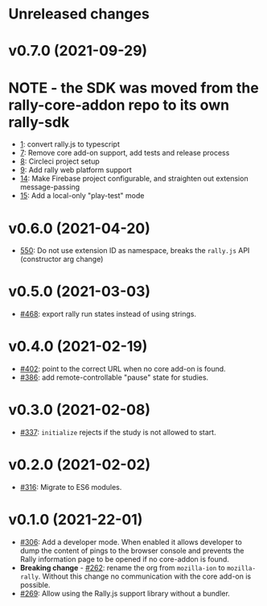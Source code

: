# Unreleased changes


# v0.7.0 (2021-09-29)

# NOTE - the SDK was moved from the rally-core-addon repo to its own rally-sdk

* [1](https://github.com/mozilla-rally/rally-sdk/pull/1): convert rally.js to typescript
* [7](https://github.com/mozilla-rally/rally-sdk/pull/7): Remove core add-on support, add tests and release process
* [8](https://github.com/mozilla-rally/rally-sdk/pull/8): Circleci project setup
* [9](https://github.com/mozilla-rally/rally-sdk/pull/9): Add rally web platform support
* [14](https://github.com/mozilla-rally/rally-sdk/pull/14): Make Firebase project configurable, and straighten out extension message-passing
* [15](https://github.com/mozilla-rally/rally-sdk/pull/15): Add a local-only "play-test" mode

# v0.6.0 (2021-04-20)

* [550](https://github.com/mozilla-rally/rally-core-addon/pull/550): Do not use extension ID as namespace, breaks the `rally.js` API (constructor arg change)

# v0.5.0 (2021-03-03)

* [#468](https://github.com/mozilla-rally/rally-core-addon/pull/468): export rally run states instead of using strings.

# v0.4.0 (2021-02-19)

* [#402](https://github.com/mozilla-rally/rally-core-addon/pull/402): point to the correct URL when no core add-on is found.
* [#386](https://github.com/mozilla-rally/rally-core-addon/pull/386): add remote-controllable "pause" state for studies.

# v0.3.0 (2021-02-08)

* [#337](https://github.com/mozilla-rally/rally-core-addon/pull/337): `initialize` rejects if the study is not allowed to start.

# v0.2.0 (2021-02-02)

* [#316](https://github.com/mozilla-rally/rally-core-addon/pull/316): Migrate to ES6 modules.

# v0.1.0 (2021-22-01)

* [#306](https://github.com/mozilla-rally/core-addon/pull/306): Add a developer mode. When enabled it allows developer to dump the content of pings to the browser console and prevents the Rally information page to be opened if no core-addon is found.
* **Breaking change** - [#262](https://github.com/mozilla-rally/core-addon/pull/262): rename the org from `mozilla-ion` to `mozilla-rally`. Without this change no communication with the core add-on is possible.
* [#269](https://github.com/mozilla-rally/core-addon/pull/269): Allow using the Rally.js support library without a bundler.
